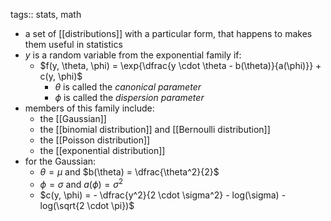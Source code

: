 tags:: stats, math

- a set of [[distributions]] with a particular form, that happens to makes them useful in statistics
- $y$ is a random variable from the exponential family if:
	- $f(y, \theta, \phi) = \exp{\dfrac{y \cdot \theta - b(\theta)}{a(\phi)}} + c(y, \phi)$
		- $\theta$ is called the *canonical parameter*
		- $\phi$ is called the *dispersion parameter*
- members of this family include:
	- the [[Gaussian]]
	- the [[binomial distribution]] and [[Bernoulli distribution]]
	- the [[Poisson distribution]]
	- the [[exponential distribution]]
- for the Gaussian:
	- $\theta = \mu$ and $b(\theta) = \dfrac{\theta^2}{2}$
	- $\phi = \sigma$ and $a(\phi) = \sigma^2$
	- $c(y, \phi) = - \dfrac{y^2}{2 \cdot \sigma^2} - log(\sigma) - log(\sqrt{2 \cdot \pi})$